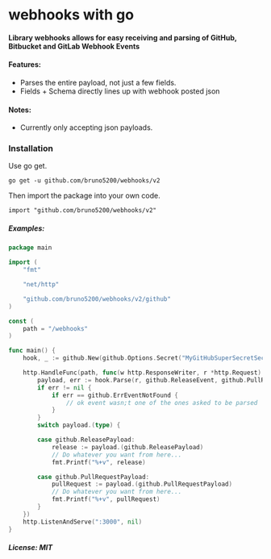 # webhooks with go

#### Library webhooks allows for easy receiving and parsing of GitHub, Bitbucket and GitLab Webhook Events

#### Features:

* Parses the entire payload, not just a few fields.
* Fields + Schema directly lines up with webhook posted json

#### Notes:

* Currently only accepting json payloads.

### Installation


Use go get.


```shell
go get -u github.com/bruno5200/webhooks/v2
```

Then import the package into your own code.

	import "github.com/bruno5200/webhooks/v2"


##### Examples:
```go
package main

import (
	"fmt"

	"net/http"

	"github.com/bruno5200/webhooks/v2/github"
)

const (
	path = "/webhooks"
)

func main() {
	hook, _ := github.New(github.Options.Secret("MyGitHubSuperSecretSecrect...?"))

	http.HandleFunc(path, func(w http.ResponseWriter, r *http.Request) {
		payload, err := hook.Parse(r, github.ReleaseEvent, github.PullRequestEvent)
		if err != nil {
			if err == github.ErrEventNotFound {
				// ok event wasn;t one of the ones asked to be parsed
			}
		}
		switch payload.(type) {

		case github.ReleasePayload:
			release := payload.(github.ReleasePayload)
			// Do whatever you want from here...
			fmt.Printf("%+v", release)

		case github.PullRequestPayload:
			pullRequest := payload.(github.PullRequestPayload)
			// Do whatever you want from here...
			fmt.Printf("%+v", pullRequest)
		}
	})
	http.ListenAndServe(":3000", nil)
}
```

##### License: MIT
